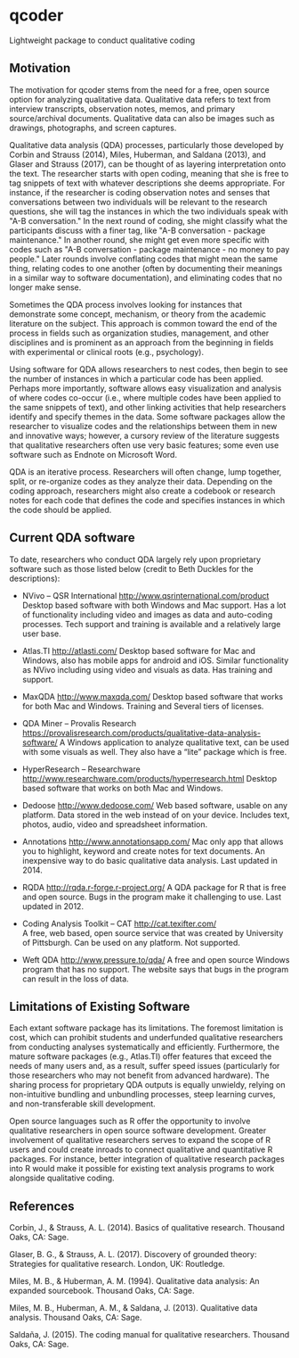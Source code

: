 # qcoder

Lightweight package to conduct qualitative coding

## Motivation

The motivation for qcoder stems from the need for a free, open source option for analyzing qualitative data. Qualitative data refers to text from interview transcripts, observation notes, memos, and primary source/archival documents. Qualitative data can also be images such as drawings, photographs, and screen captures. 

Qualitative data analysis (QDA) processes, particularly those developed by Corbin and Strauss  (2014), Miles, Huberman, and Saldana (2013), and Glaser and Strauss (2017), can be thought of as layering interpretation onto the text. The researcher starts with open coding, meaning that she is free to tag snippets of text with whatever descriptions she deems appropriate. For instance, if the researcher is coding observation notes and senses that conversations between two individuals will be relevant to the research questions, she will tag the instances in which the two individuals speak with "A-B conversation." In the next round of coding, she might classify what the participants discuss with a finer tag, like "A-B conversation - package maintenance." In another round, she might get even more specific with codes such as "A-B conversation - package maintenance - no money to pay people." Later rounds involve conflating codes that might mean the same thing, relating codes to one another (often by documenting their meanings in a similar way to software documentation), and eliminating codes that no longer make sense.

Sometimes the QDA process involves looking for instances that demonstrate some concept, mechanism, or theory from the academic literature on the subject. This approach is common toward the end of the process in fields such as organization studies, management, and other disciplines and is prominent as an approach from the beginning in fields with experimental or clinical roots (e.g., psychology).

Using software for QDA allows researchers to nest codes, then begin to see the number of instances in which a particular code has been applied. Perhaps more importantly, software allows easy visualization and analysis of where codes co-occur (i.e., where multiple codes have been applied to the same snippets of text), and other linking activities that help researchers identify and specify themes in the data. Some software packages allow the researcher to visualize codes and the relationships between them in new and innovative ways; however, a cursory review of the literature suggests that qualitative researchers often use very basic features; some even use software such as Endnote on Microsoft Word.

QDA is an iterative process. Researchers will often change, lump together, split, or re-organize codes as they analyze their data. Depending on the coding approach, researchers might also create a codebook or research notes for each code that defines the code and specifies instances in which the code should be applied. 

## Current QDA software

To date, researchers who conduct QDA largely rely upon proprietary software such as those listed below (credit to Beth Duckles for the descriptions): 

* NVivo – QSR International  http://www.qsrinternational.com/product
Desktop based software with both Windows and Mac support. Has a lot of functionality including video and images as data and auto-coding processes. Tech support and training is available and a relatively large user base. 

* Atlas.TI  http://atlasti.com/
Desktop based software for Mac and Windows, also has mobile apps for android and iOS. Similar functionality as NVivo including using video and visuals as data. Has training and support. 

* MaxQDA http://www.maxqda.com/
Desktop based software that works for both Mac and Windows. Training and Several tiers of licenses.

* QDA Miner – Provalis Research 
https://provalisresearch.com/products/qualitative-data-analysis-software/ 
A Windows application to analyze qualitative text, can be used with some visuals as well. They also have a “lite” package which is free. 

* HyperResearch – Researchware http://www.researchware.com/products/hyperresearch.html 
Desktop based software that works on both Mac and Windows. 

* Dedoose  http://www.dedoose.com/ 
Web based software, usable on any platform. Data stored in the web instead of on your device. Includes text, photos, audio, video and spreadsheet information. 

* Annotations http://www.annotationsapp.com/
Mac only app that allows you to highlight, keyword and create notes for text documents. An inexpensive way to do basic qualitative data analysis. Last updated in 2014. 

* RQDA http://rqda.r-forge.r-project.org/
A QDA package for R that is free and open source. Bugs in the program make it challenging to use. Last updated in 2012. 

* Coding Analysis Toolkit – CAT http://cat.texifter.com/  
A free, web based, open source service that was created by University of Pittsburgh. Can be used on any platform. Not supported. 

* Weft QDA  http://www.pressure.to/qda/ 
A free and open source Windows program that has no support. The website says that bugs in the program can result in the loss of data. 

## Limitations of Existing Software

Each extant software package has its limitations. The foremost limitation is cost, which can prohibit students and underfunded qualitative researchers from conducting analyses systematically and efficiently. Furthermore, the mature software packages (e.g., Atlas.TI) offer features that exceed the needs of many users and, as a result, suffer speed issues (particularly for those researchers who may not benefit from advanced hardware). The sharing process for proprietary QDA outputs is equally unwieldy, relying on non-intuitive bundling and unbundling processes, steep learning curves, and non-transferable skill development. 

Open source languages such as R offer the opportunity to involve qualitative researchers in open source software development. Greater involvement of qualitative researchers serves to expand the scope of R users and could create inroads to connect qualitative and quantitative R packages. For instance, better integration of qualitative research packages into R would make it possible for existing text analysis programs to work alongside qualitative coding.

## References

Corbin, J., & Strauss, A. L. (2014). Basics of qualitative research. Thousand Oaks, CA: Sage.

Glaser, B. G., & Strauss, A. L. (2017). Discovery of grounded theory: Strategies for qualitative research. London, UK: Routledge.

Miles, M. B., & Huberman, A. M. (1994). Qualitative data analysis: An expanded sourcebook. Thousand Oaks, CA: Sage.

Miles, M. B., Huberman, A. M., & Saldana, J. (2013). Qualitative data analysis. Thousand Oaks, CA: Sage.

Saldaña, J. (2015). The coding manual for qualitative researchers. Thousand Oaks, CA: Sage.


